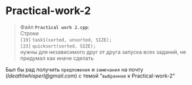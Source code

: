 # Practical-work-2

>Файл **`Practical work 2.cpp`**:  
>Строки  
>`[19]` `task1(sorted, unsorted, SIZE);`  
>`[23]` `quicksort(sorted, SIZE);`  
>нужны для независимого друг от друга запуска всех заданий, не придумал как иначе сделать


Был бы рад получить `предложения` и `замечания` на почту (_ldeathlwhisperl@gmail_._com_) с темой "`выбранное` к Practical-work-2"
